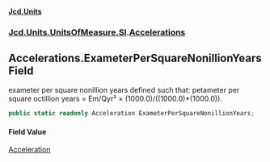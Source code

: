 #### [Jcd.Units](index.md 'index')
### [Jcd.Units.UnitsOfMeasure.SI](Jcd.Units.UnitsOfMeasure.SI.md 'Jcd.Units.UnitsOfMeasure.SI').[Accelerations](Accelerations.md 'Jcd.Units.UnitsOfMeasure.SI.Accelerations')

## Accelerations.ExameterPerSquareNonillionYears Field

exameter per square nonillion years defined such that: petameter per square octillion years = Em/Qyr² ×
(1000.0)/((1000.0)*(1000.0)).

```csharp
public static readonly Acceleration ExameterPerSquareNonillionYears;
```

#### Field Value
[Acceleration](Acceleration.md 'Jcd.Units.UnitTypes.Acceleration')